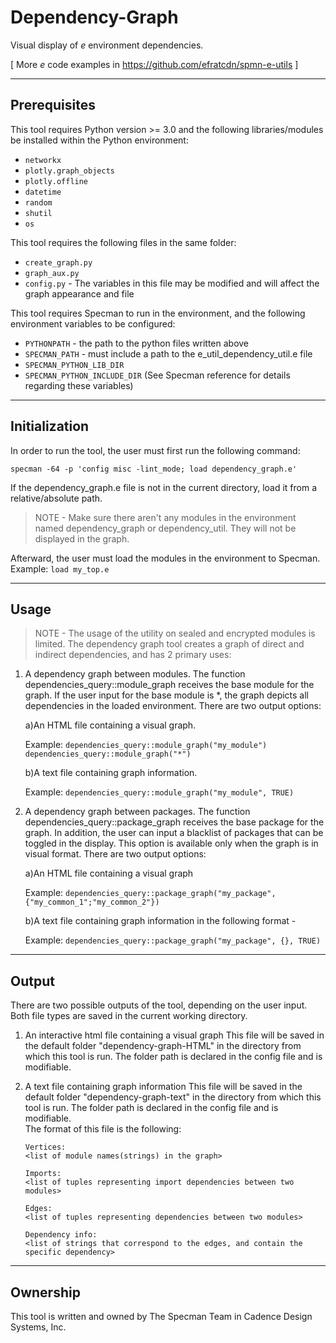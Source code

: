 # Dependency-Graph
Visual display of *e* environment dependencies.

[ More *e* code examples in https://github.com/efratcdn/spmn-e-utils ]

----------------------
Prerequisites
----------------------
This tool requires Python version >= 3.0 and the following libraries/modules be installed within the Python environment:
* `networkx`
* `plotly.graph_objects`
* `plotly.offline`
* `datetime`
* `random`
* `shutil`
* `os`

This tool requires the following files in the same folder:
* `create_graph.py`
* `graph_aux.py`
* `config.py` - The variables in this file may be modified and will affect the graph appearance and file

This tool requires Specman to run in the environment, and the following environment variables to be configured:
* `PYTHONPATH` - the path to the python files written above
* `SPECMAN_PATH` - must include a path to the e_util_dependency_util.e file
* `SPECMAN_PYTHON_LIB_DIR`
* `SPECMAN_PYTHON_INCLUDE_DIR`
(See Specman reference for details regarding these variables)


----------------------
Initialization
----------------------
In order to run the tool, the user must first run the following command:

   `specman -64 -p 'config misc -lint_mode; load dependency_graph.e'`
   
If the dependency_graph.e file is not in the current directory, load it from a relative/absolute path.

> NOTE - Make sure there aren't any modules in the environment named dependency_graph or dependency_util.
       They will not be displayed in the graph.

Afterward, the user must load the modules in the environment to Specman.
Example: `load my_top.e`


----------------------
Usage
----------------------

> NOTE - The usage of the utility on sealed and encrypted modules is limited.
The dependency graph tool creates a graph of direct and indirect dependencies, and has 2 primary uses:

1. A dependency graph between modules.
   The function dependencies_query::module_graph receives the base module for the graph.
   If the user input for the base module is *, the graph depicts all dependencies in the loaded environment.
   There are two output options:

   a)An HTML file containing a visual graph.
     
     Example: `dependencies_query::module_graph("my_module")`
              `dependencies_query::module_graph("*")`
   
   
   b)A text file containing graph information.
     
     Example: `dependencies_query::module_graph("my_module", TRUE)`


2. A dependency graph between packages.
   The function dependencies_query::package_graph receives the base package for the graph.
   In addition, the user can input a blacklist of packages that can be toggled in the display.
   This option is available only when the graph is in visual format.
   There are two output options:

   a)An HTML file containing a visual graph
     
     Example: `dependencies_query::package_graph("my_package", {"my_common_1";"my_common_2"})`
   
   b)A text file containing graph information in the following format -
     
     Example: `dependencies_query::package_graph("my_package", {}, TRUE)`



---------------------
Output
----------------------

There are two possible outputs of the tool, depending on the user input.
Both file types are saved in the current working directory.

1. An interactive html file containing a visual graph
   This file will be saved in the default folder "dependency-graph-HTML" in the directory from which this tool is run.
   The folder path is declared in the config file and is modifiable.

2. A text file containing graph information
   This file will be saved in the default folder "dependency-graph-text" in the directory from which this tool is run.
   The folder path is declared in the config file and is modifiable.   
   The format of this file is the following:
   
       Vertices:
       <list of module names(strings) in the graph>

       Imports:
       <list of tuples representing import dependencies between two modules>
       
       Edges:
       <list of tuples representing dependencies between two modules>

       Dependency info:
       <list of strings that correspond to the edges, and contain the specific dependency>
   


---------------------
Ownership
----------------------
This tool is written and owned by The Specman Team in Cadence Design Systems, Inc.
